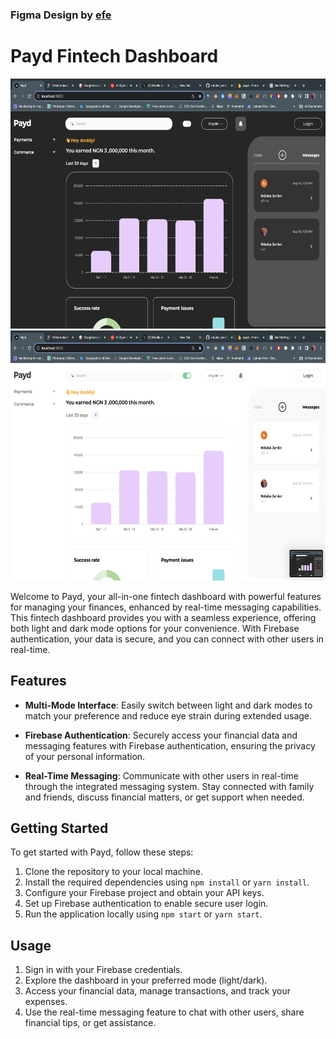 ### Figma Design by [efe](https://www.figma.com/@efe)

# Payd Fintech Dashboard

<img src="https://github.com/nduka-junior/fintechDashboard/blob/main/Screenshot%202023-09-20%20at%2023.45.26.png" alt="Dark mode" width="600" height="400" />
<img src="https://github.com/nduka-junior/fintechDashboard/blob/main/Screenshot%202023-09-20%20at%2023.45.29.png" alt="Light mode" width="600" height="400" />

Welcome to Payd, your all-in-one fintech dashboard with powerful features for managing your finances, enhanced by real-time messaging capabilities. This fintech dashboard provides you with a seamless experience, offering both light and dark mode options for your convenience. With Firebase authentication, your data is secure, and you can connect with other users in real-time.

## Features

- **Multi-Mode Interface**: Easily switch between light and dark modes to match your preference and reduce eye strain during extended usage.

- **Firebase Authentication**: Securely access your financial data and messaging features with Firebase authentication, ensuring the privacy of your personal information.

- **Real-Time Messaging**: Communicate with other users in real-time through the integrated messaging system. Stay connected with family and friends, discuss financial matters, or get support when needed.

## Getting Started

To get started with Payd, follow these steps:

1. Clone the repository to your local machine.
2. Install the required dependencies using `npm install` or `yarn install`.
3. Configure your Firebase project and obtain your API keys.
4. Set up Firebase authentication to enable secure user login.
5. Run the application locally using `npm start` or `yarn start`.

## Usage

1. Sign in with your Firebase credentials.
2. Explore the dashboard in your preferred mode (light/dark).
3. Access your financial data, manage transactions, and track your expenses.
4. Use the real-time messaging feature to chat with other users, share financial tips, or get assistance.



